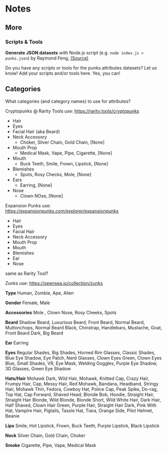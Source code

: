 # Notes


## More

### Scripts & Tools

**Generate JSON datasets**  with Node.js script (e.g. `node index.js > punks.json`) by Raymond Feng, [(Source)](https://github.com/raymondfeng/punks.attributes#generate-json)


Do you have any scripts or tools for the punks.attributes datasets? Let us know!
Add your scripts and/or tools here. Yes, you can!






## Categories

What categories (and category names) to use for attributes?


Cryptopunks @ Rarity Tools use:
<https://rarity.tools/cryptopunks>

- Hair
- Eyes
- Facial Hair (aka Beard)
- Neck Accessory
  - Choker, Silver Chain, Gold Chain, [None]
- Mouth Prop
   - Medical Mask, Vape, Pipe, Cigarette, [None]
- Mouth
   - Buck Teeth, Smile, Frown, Lipstick, [None]
- Blemishes
  - Spots, Rosy Checks, Mole, [None]
- Ears
  - Earring, [None]
- Nose
  - Clown NOse, [None]



Expansion Punks use:
<https://expansionpunks.com/explorer/expansionpunks>

- Hair
- Eyes
- Facial Hair
- Neck Accessory
- Mouth Prop
- Mouth
- Blemishes
- Ear
- Nose


same as Rarity Tool?






Zunks use:
<https://opensea.io/collection/zunks>


**Type**
Human,
Zombie,
Ape,
Alien

**Gender**
Female,
Male

**Accessories**
Mole ,
Clown Nose,
Rosy Cheeks,
Spots

**Beard**
Shadow Beard,
Luxurious Beard,
Front Beard,
Normal Beard,
Muttonchops,
Normal Beard Black,
Chinstrap,
Handlebars,
Mustache,
Goat,
Front Beard Dark,
Big Beard


**Ear**
Earring


**Eyes**
Regular Shades,
Big Shades,
Horned Rim Glasses,
Classic Shades,
Blue Eye Shadow,
Eye Patch,
Nerd Glasses,
Clown Eyes Green,
Clown Eyes Blue,
Small Shades,
VR,
Eye Mask,
Welding Goggles,
Purple Eye Shadow,
3D Glasses,
Green Eye Shadow


**Hats/Hair**
Mohawk Dark,
Wild Hair,
Mohawk,
Knitted Cap,
Crazy Hair,
Frumpy Hair,
Cap,
Messy Hair,
Red Mohawk,
Bandana,
Headband,
Stringy Hair,
Mohawk Thin,
Fedora,
Cowboy Hat,
Police Cap,
Peak Spike,
Do-rag,
Top Hat,
Cap Forward,
Shaved Head,
Blonde Bob,
Hoodie,
Straight Hair,
Straight Hair Blonde,
Wild Blonde,
Blonde Short,
Wild White Hair,
Dark Hair,
Half Shaved,
Clown Hair Green,
Purple Hair,
Straight Hair Dark,
Pink With Hat,
Vampire Hair,
Pigtails,
Tassle Hat,
Tiara,
Orange Side,
Pilot Helmet,
Beanie


**Lips**
Smile,
Hot Lipstick,
Frown,
Buck Teeth,
Purple Lipstick,
Black Lipstick


**Neck**
Silver Chain,
Gold Chain,
Choker


**Smoke**
Cigarette,
Pipe,
Vape,
Medical Mask






















